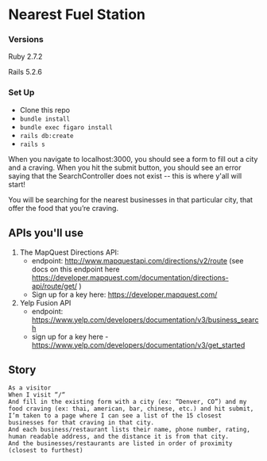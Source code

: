 # Nearest Fuel Station

### Versions

Ruby 2.7.2

Rails 5.2.6

### Set Up

- Clone this repo
- `bundle install`
- `bundle exec figaro install`
- `rails db:create`
- `rails s`

When you navigate to localhost:3000, you should see a form to fill out a city and a craving. When you hit the submit button, you should see an error saying that the SearchController does not exist -- this is where y'all will start!

You will be searching for the nearest businesses in that particular city, that offer the food that you’re craving. 

## APIs you'll use

1. The MapQuest Directions API:
    * endpoint: http://www.mapquestapi.com/directions/v2/route (see docs on this endpoint here https://developer.mapquest.com/documentation/directions-api/route/get/ )
    * Sign up for a key here: https://developer.mapquest.com/
2. Yelp Fusion API
    * endpoint: https://www.yelp.com/developers/documentation/v3/business_search
    * sign up for a key here - https://www.yelp.com/developers/documentation/v3/get_started

## Story 

```
As a visitor
When I visit “/“
And fill in the existing form with a city (ex: “Denver, CO”) and my food craving (ex: thai, american, bar, chinese, etc.) and hit submit,
I’m taken to a page where I can see a list of the 15 closest businesses for that craving in that city. 
And each business/restaurant lists their name, phone number, rating, human readable address, and the distance it is from that city. 
And the businesses/restaurants are listed in order of proximity (closest to furthest)
```
